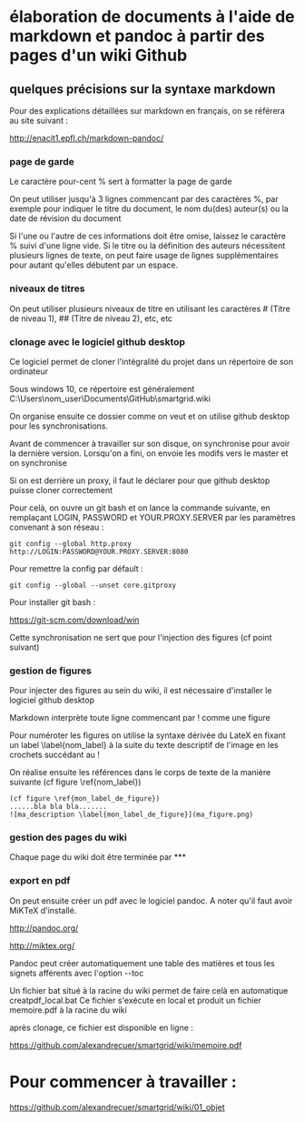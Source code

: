 # élaboration de documents à l'aide de markdown et pandoc à partir des pages d'un wiki Github
## quelques précisions sur la syntaxe markdown

Pour des explications détaillées sur markdown en français, on se référera au site suivant :

http://enacit1.epfl.ch/markdown-pandoc/

### page de garde
Le caractère pour-cent % sert à formatter la page de garde

On peut utiliser jusqu'à 3 lignes commencant par des caractères %, par exemple pour indiquer le titre du document, le nom du(des) auteur(s) ou la date de révision du document

Si l'une ou l'autre de ces informations doit être omise, laissez le caractère % suivi d'une ligne vide. Si le titre ou la définition des auteurs nécessitent plusieurs lignes de texte, on peut faire usage de lignes supplémentaires pour autant qu'elles débutent par un espace.

### niveaux de titres

On peut utiliser plusieurs niveaux de titre en utilisant les caractères # (Titre de niveau 1), ## (Titre de niveau 2), etc, etc

### clonage avec le logiciel github desktop

Ce logiciel permet de cloner l'intégralité du projet dans un répertoire de son ordinateur

Sous windows 10, ce répertoire est généralement C:\Users\nom_user\Documents\GitHub\smartgrid.wiki

On organise ensuite ce dossier comme on veut et on utilise github desktop pour les synchronisations.

Avant de commencer à travailler sur son disque, on synchronise pour avoir la dernière version. Lorsqu'on a fini, on envoie les modifs vers le master et on synchronise

Si on est derrière un proxy, il faut le déclarer pour que github desktop puisse cloner correctement 

Pour celà, on ouvre un git bash et on lance la commande suivante, en remplaçant LOGIN, PASSWORD et YOUR.PROXY.SERVER par les paramètres convenant à son réseau :

~~~~~~~ { .bash }
git config --global http.proxy http://LOGIN:PASSWORD@YOUR.PROXY.SERVER:8080
~~~~~~~

Pour remettre la config par défault :

~~~~~~~ { .bash }
git config --global --unset core.gitproxy
~~~~~~~

Pour installer git bash :

https://git-scm.com/download/win

Cette synchronisation ne sert que pour l'injection des figures (cf point suivant)

### gestion de figures
Pour injecter des figures au sein du wiki, il est nécessaire d'installer le logiciel github desktop

Markdown interprète toute ligne commencant par ! comme une figure

Pour numéroter les figures on utilise la syntaxe dérivée du LateX en fixant un label \label{nom_label} à la suite du texte descriptif de l'image en les crochets succédant au ! 

On réalise ensuite les références dans le corps de texte de la manière suivante (cf figure \ref{nom_label})

~~~~~~~ { .markdown }
(cf figure \ref{mon_label_de_figure})
......bla bla bla.......
![ma_description \label{mon_label_de_figure}](ma_figure.png)
~~~~~~~



### gestion des pages du wiki

Chaque page du wiki doit être terminée par ***

### export en pdf

On peut ensuite créer un pdf avec le logiciel pandoc. A noter qu'il faut avoir MiKTeX d'installé.

http://pandoc.org/

http://miktex.org/


Pandoc peut créer automatiquement une table des matières et tous les signets afférents avec l'option --toc

Un fichier bat situé à la racine du wiki permet de faire celà en automatique creatpdf_local.bat
Ce fichier s'exécute en local et produit un fichier memoire.pdf à la racine du wiki

après clonage, ce fichier est disponible en ligne :

https://github.com/alexandrecuer/smartgrid/wiki/memoire.pdf

# Pour commencer à travailler :

https://github.com/alexandrecuer/smartgrid/wiki/01_objet
